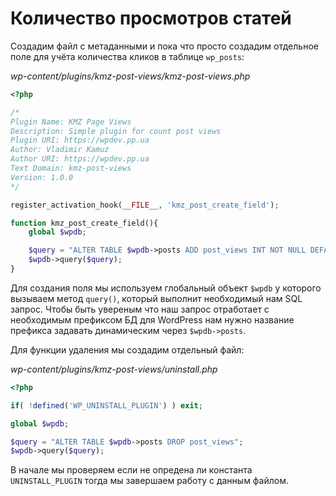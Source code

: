 # Количество просмотров статей

Создадим файл с метаданными и пока что просто создадим отдельное поле для учёта количества кликов в таблице `wp_posts`:

*wp-content/plugins/kmz-post-views/kmz-post-views.php*

```php
<?php

/*
Plugin Name: KMZ Page Views
Description: Simple plugin for count post views
Plugin URI: https://wpdev.pp.ua
Author: Vladimir Kamuz
Author URI: https://wpdev.pp.ua
Text Domain: kmz-post-views
Version: 1.0.0
*/

register_activation_hook(__FILE__, 'kmz_post_create_field');

function kmz_post_create_field(){
    global $wpdb;

    $query = "ALTER TABLE $wpdb->posts ADD post_views INT NOT NULL DEFAULT '0'";
    $wpdb->query($query);
}
```

Для создания поля мы используем глобальный объект `$wpdb` у которого вызываем метод `query()`, который выполнит необходимый нам SQL запрос. Чтобы быть увереным что наш запрос отработает с необходимым префиксом БД для WordPress нам нужно название префикса задавать динамическим через `$wpdb->posts`.

Для функции удаления мы создадим отдельный файл:

*wp-content/plugins/kmz-post-views/uninstall.php*

```php
<?php

if( !defined('WP_UNINSTALL_PLUGIN') ) exit;

global $wpdb;

$query = "ALTER TABLE $wpdb->posts DROP post_views";
$wpdb->query($query);
```

В начале мы проверяем если не опредена ли константа `UNINSTALL_PLUGIN` тогда мы завершаем работу с данным файлом.